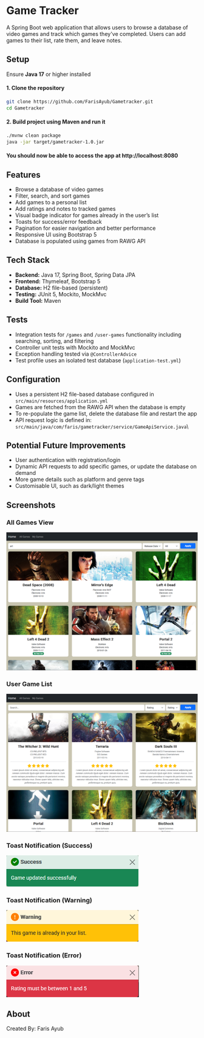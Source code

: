 # Game Tracker

A Spring Boot web application that allows users to browse a database of video games and track which games they've completed. Users can add games to their list, rate them, and leave notes.

## Setup

Ensure **Java 17** or higher installed  

#### 1. Clone the repository

```bash
git clone https://github.com/FarisAyub/Gametracker.git
cd Gametracker
```
#### 2. Build project using Maven and run it
```bash
./mvnw clean package
java -jar target/gametracker-1.0.jar
```
#### You should now be able to access the app at http://localhost:8080

## Features

- Browse a database of video games
- Filter, search, and sort games
- Add games to a personal list
- Add ratings and notes to tracked games
- Visual badge indicator for games already in the user’s list
- Toasts for success/error feedback
- Pagination for easier navigation and better performance
- Responsive UI using Bootstrap 5
- Database is populated using games from RAWG API

## Tech Stack

- **Backend:** Java 17, Spring Boot, Spring Data JPA
- **Frontend:** Thymeleaf, Bootstrap 5
- **Database:** H2 file-based (persistent)
- **Testing:** JUnit 5, Mockito, MockMvc
- **Build Tool:** Maven

## Tests

- Integration tests for `/games` and `/user-games` functionality including searching, sorting, and filtering
- Controller unit tests with Mockito and MockMvc
- Exception handling tested via `@ControllerAdvice`
- Test profile uses an isolated test database (`application-test.yml`)

## Configuration

- Uses a persistent H2 file-based database configured in `src/main/resources/application.yml`
- Games are fetched from the RAWG API when the database is empty
- To re-populate the game list, delete the database file and restart the app
- API request logic is defined in: `src/main/java/com/faris/gametracker/service/GameApiService.java`\

## Potential Future Improvements
- User authentication with registration/login
- Dynamic API requests to add specific games, or update the database on demand
- More game details such as platform and genre tags
- Customisable UI, such as dark/light themes

## Screenshots


### All Games View  
![All Games](screenshots/all-games.png)

### User Game List  
![User Games](screenshots/user-games.png)

### Toast Notification (Success)  
![Toast Success](screenshots/toast-success.png)

### Toast Notification (Warning)  
![Toast Warning](screenshots/toast-warning.png)

### Toast Notification (Error)  
![Toast Error](screenshots/toast-error.png)

## About
Created By: Faris Ayub
